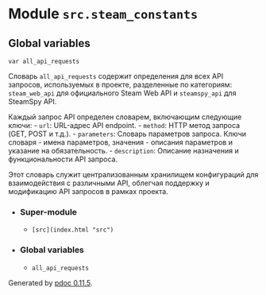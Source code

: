 # Module `src.steam_constants`

## Global variables

`var all_api_requests`

    

Словарь `all_api_requests` содержит определения для всех API запросов,
используемых в проекте, разделенные по категориям: `steam_web_api` для
официального Steam Web API и `steamspy_api` для SteamSpy API.

Каждый запрос API определен словарем, включающим следующие ключи: \- `url`:
URL-адрес API endpoint. \- `method`: HTTP метод запроса (GET, POST и т.д.). \-
`parameters`: Словарь параметров запроса. Ключи словаря - имена параметров,
значения - описания параметров и указание на обязательность. \- `description`:
Описание назначения и функциональности API запроса.

Этот словарь служит централизованным хранилищем конфигураций для
взаимодействия с различными API, облегчая поддержку и модификацию API запросов
в рамках проекта.

  * ### Super-module

    * `[src](index.html "src")`
  * ### Global variables

    * `all_api_requests`

Generated by [pdoc 0.11.5](https://pdoc3.github.io/pdoc "pdoc: Python API
documentation generator").

